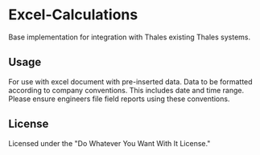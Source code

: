 # Excel-Calculations
Base implementation for integration with Thales existing Thales systems.

## Usage
For use with excel document with pre-inserted data. Data to be formatted according to company conventions. This includes date and time range. Please ensure engineers file field reports using these conventions.

## License
Licensed under the "Do Whatever You Want With It License."
